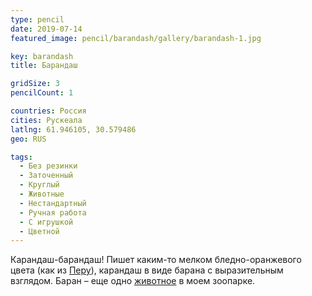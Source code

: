 ```yaml
---
type: pencil
date: 2019-07-14
featured_image: pencil/barandash/gallery/barandash-1.jpg

key: barandash
title: Барандаш

gridSize: 3
pencilCount: 1

countries: Россия
cities: Рускеала
latlng: 61.946105, 30.579486
geo: RUS

tags:
  - Без резинки
  - Заточенный
  - Круглый
  - Животные
  - Нестандартный
  - Ручная работа
  - С игрушкой
  - Цветной
---
```


Карандаш-барандаш! Пишет каким-то мелком бледно-оранжевого цвета (как из [Перу](?display=peru)), карандаш в виде барана с выразительным взглядом. Баран – еще одно [животное](?tag=животные) в моем зоопарке.
